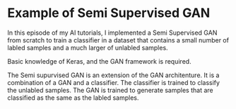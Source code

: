 # Example of Semi Supervised GAN

In this episode of my AI tutorials, I implemented a Semi Supervised GAN from scratch to train a classifier in a dataset that contains a small number of labled samples and a much larger of unlabled samples.

Basic knowledge of Keras, and the GAN framework is required.

The Semi supurvised GAN is an extension of the GAN architenture. It is a combination of a GAN and a classifier. The classifier is trained to classify the unlabled samples. The GAN is trained to generate samples that are classified as the same as the labled samples.